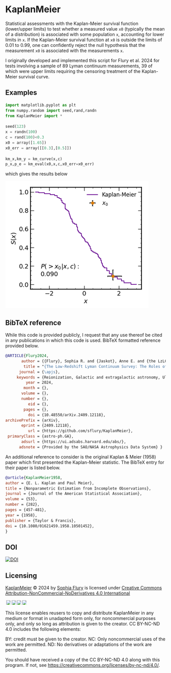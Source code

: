 # KaplanMeier

Statistical assessments with the Kaplan-Meier survival function (lower/upper limits) to test whether a measured value `x0` (typically the mean of a distribution) is associated with some population `x`, accounting for lower limits in `x`. If the Kaplan-Meier survival function at `x0` is outside the limits of 0.01 to 0.99, one can confidently reject the null hypothesis that the measurement `x0` is associated with the measurements `x`.

I originally developed and implemented this script for Flury et al. 2024
for tests involving a sample of 89 Lyman continuum measurements,
39 of which were upper limits requiring the censoring treatment of
the Kaplan-Meier survival curve.

## Examples
``` python
import matplotlib.pyplot as plt
from numpy.random import seed,rand,randn
from KaplanMeier import *

seed(123)
x = randn(100)
c = rand(100)<0.3
x0 = array([1.65])
x0_err = array([[0.3],[0.5]])

km_x,km_y = km_curve(x,c)
p_x,p_e = km_eval(x0,x,c,x0_err=x0_err)
```
which gives the results below

![image of Kaplan-Meier curve with test measurement](km_examp.png "example Kaplan-Meier test")


## BibTeX reference

While this code is provided publicly, I request that any use 
thereof be cited in any publications in which this code is used.
BibTeX formatted reference provided below.

``` bibtex
@ARTICLE{Flury2024,
       author = {{Flury}, Sophia R. and {Jaskot}, Anne E. and {the LzLCS Collaboration}},
        title = "{The Low-Redshift Lyman Continuum Survey: The Roles of Stellar Feedback and ISM Geometry in LyC Escape}",
      journal = {\apjs},
     keywords = {Reionization, Galactic and extragalactic astronomy, Ultraviolet astronomy, Hubble Space Telescope, 1383, 563, 1736, 761, Astrophysics - Astrophysics of Galaxies, Astrophysics - Cosmology and Nongalactic Astrophysics},
         year = 2024,
        month = {},
       volume = {},
       number = {},
          eid = {},
        pages = {},
          doi = {10.48550/arXiv.2409.12118},
archivePrefix = {arXiv},
       eprint = {2409.12118},
          url = {https://github.com/sflury/KaplanMeier},
 primaryClass = {astro-ph.GA},
       adsurl = {https://ui.adsabs.harvard.edu/abs/},
      adsnote = {Provided by the SAO/NASA Astrophysics Data System} }
```

An additional reference to consider is the original Kaplan & Meier (1958) paper 
which first presented the Kaplan-Meier statistic. The BibTeX entry for their
paper is listed below.

``` bibtex
@article{KaplanMeier1958,
author = {E. L. Kaplan and Paul Meier},
title = {Nonparametric Estimation from Incomplete Observations},
journal = {Journal of the American Statistical Association},
volume = {53},
number = {282},
pages = {457-481},
year = {1958},
publisher = {Taylor & Francis},
doi = {10.1080/01621459.1958.10501452},
}
```

## DOI

[![DOI](https://zenodo.org/badge/DOI/10.5281/zenodo.11406486.svg)](https://doi.org/10.5281/zenodo.11406486)

## Licensing
<a href="https://github.com/sflury/KaplanMeier">KaplanMeier</a> © 2024 by <a href="https://sflury.github.io">Sophia Flury</a> is licensed under <a href="https://creativecommons.org/licenses/by-nc-nd/4.0/">Creative Commons Attribution-NonCommercial-NoDerivatives 4.0 International</a>

<img src="https://mirrors.creativecommons.org/presskit/icons/cc.svg" style="max-width: 1em;max-height:1em;margin-left: .2em;"><img src="https://mirrors.creativecommons.org/presskit/icons/by.svg" style="max-width: 1em;max-height:1em;margin-left: .2em;"><img src="https://mirrors.creativecommons.org/presskit/icons/nc.svg" style="max-width: 1em;max-height:1em;margin-left: .2em;"><img src="https://mirrors.creativecommons.org/presskit/icons/nd.svg" style="max-width: 1em;max-height:1em;margin-left: .2em;">

This license enables reusers to copy and distribute KaplanMeier in any medium or format in unadapted form only, for noncommercial purposes only, and only so long as attribution is given to the creator. CC BY-NC-ND 4.0 includes the following elements:

BY: credit must be given to the creator.
NC: Only noncommercial uses of the work are permitted.
ND: No derivatives or adaptations of the work are permitted.

You should have received a copy of the CC BY-NC-ND 4.0 along with this program. If not, see <https://creativecommons.org/licenses/by-nc-nd/4.0/>.
